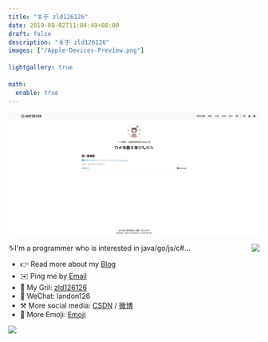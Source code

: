 ```yaml
---
title: "关于 zld126126"
date: 2019-08-02T11:04:49+08:00
draft: false
description: "关于 zld126126"
images: ["/Apple-Devices-Preview.png"]

lightgallery: true

math:
  enable: true
---
```

![zld126126.github.io](/images/preview.png "zld126126.github.io")


<img align="right" src="https://github-readme-stats.vercel.app/api?username=zld126126&show_icons=true&icon_color=0366d6&text_color=24292e&bg_color=ffffff&hide_title=true" />

♑I'm a programmer who is interested in java/go/js/c#...

- 👉 Read more about my [Blog](https://zld126126.github.io/)
- ✉️ Ping me by [Email](mailto:zld126126@126.com)
- 👦 My Gril: [zld126126](https://github.com/zld126126)
- 💬 WeChat: landon126
- ⚒ More social media: [CSDN](https://blog.csdn.net/aaaadong) / [微博](https://weibo.com/u/1714321943)
- 🤝 More Emoji: [Emoji](https://copy.emojiall.com/zh-hans/)

<p><a href="https://zld126126.github.io/"><img src="https://github-profile-trophy.vercel.app/?username=zld126126&theme=flat&title=Stars,Followers,Commit,MultiLanguage&margin-w=5&row=1&column=4"/></a></p>

<!---
zld126126/zld126126 is a ✨ special ✨ repository because its `README.md` (this file) appears on your GitHub profile.
You can click the Preview link to take a look at your changes.
--->